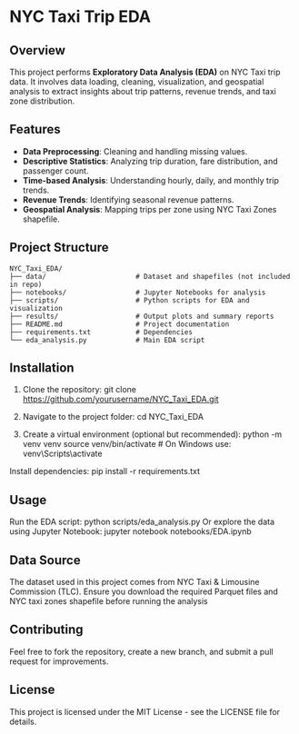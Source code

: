 # NYC Taxi Trip EDA

## Overview
This project performs **Exploratory Data Analysis (EDA)** on NYC Taxi trip data. It involves data loading, cleaning, visualization, and geospatial analysis to extract insights about trip patterns, revenue trends, and taxi zone distribution.

## Features
- **Data Preprocessing**: Cleaning and handling missing values.
- **Descriptive Statistics**: Analyzing trip duration, fare distribution, and passenger count.
- **Time-based Analysis**: Understanding hourly, daily, and monthly trip trends.
- **Revenue Trends**: Identifying seasonal revenue patterns.
- **Geospatial Analysis**: Mapping trips per zone using NYC Taxi Zones shapefile.

## Project Structure
```
NYC_Taxi_EDA/
├── data/                      # Dataset and shapefiles (not included in repo)
├── notebooks/                 # Jupyter Notebooks for analysis
├── scripts/                   # Python scripts for EDA and visualization
├── results/                   # Output plots and summary reports
├── README.md                  # Project documentation
├── requirements.txt           # Dependencies
└── eda_analysis.py            # Main EDA script
```


## Installation
1. Clone the repository:
git clone https://github.com/yourusername/NYC_Taxi_EDA.git

2. Navigate to the project folder:
cd NYC_Taxi_EDA

3. Create a virtual environment (optional but recommended):
python -m venv venv
source venv/bin/activate  # On Windows use: venv\Scripts\activate

Install dependencies:
pip install -r requirements.txt

## Usage
Run the EDA script:
python scripts/eda_analysis.py
Or explore the data using Jupyter Notebook:
jupyter notebook notebooks/EDA.ipynb

## Data Source
The dataset used in this project comes from NYC Taxi & Limousine Commission (TLC). Ensure you download the required Parquet files and NYC taxi zones shapefile before running the analysis

## Contributing
Feel free to fork the repository, create a new branch, and submit a pull request for improvements.

## License
This project is licensed under the MIT License - see the LICENSE file for details.
